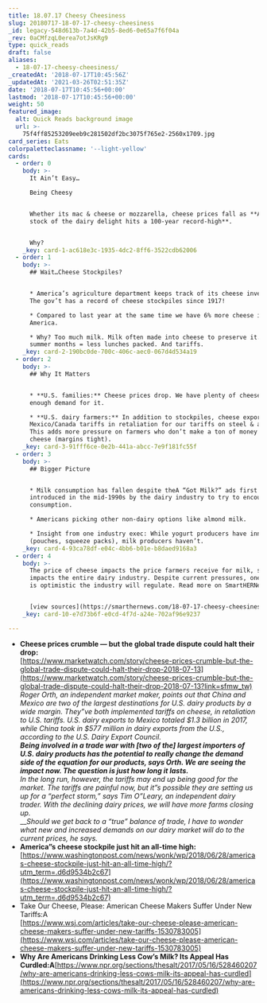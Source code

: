 ```yaml
---
title: 18.07.17 Cheesy Cheesiness
slug: 20180717-18-07-17-cheesy-cheesiness
_id: legacy-548d613b-7a4d-42b5-8ed6-0e65a7f6f04a
_rev: 0aCMfzqL0erea7otJsKRg9
type: quick_reads
draft: false
aliases:
  - 18-07-17-cheesy-cheesiness/
_createdAt: '2018-07-17T10:45:56Z'
_updatedAt: '2021-03-26T02:51:35Z'
date: '2018-07-17T10:45:56+00:00'
lastmod: '2018-07-17T10:45:56+00:00'
weight: 50
featured_image:
  alt: Quick Reads background image
  url: >-
    75f4ff85253209eeb9c281502df2bc3075f765e2-2560x1709.jpg
card_series: Eats
colorpaletteclassname: '--light-yellow'
cards:
  - order: 0
    body: >-
      It Ain’t Easy…  

      Being Cheesy


      Whether its mac & cheese or mozzarella, cheese prices fall as **America’s
      stock of the dairy delight hits a 100-year record-high**.


      Why?
    _key: card-1-ac618e3c-1935-4dc2-8ff6-3522cdb62006
  - order: 1
    body: >-
      ## Wait…Cheese Stockpiles?


      * America’s agriculture department keeps track of its cheese inventory.
      The gov’t has a record of cheese stockpiles since 1917!

      * Compared to last year at the same time we have 6% more cheese in
      America.

      * Why? Too much milk. Milk often made into cheese to preserve it. Also,
      summer months = less lunches packed. And tariffs.
    _key: card-2-190bc0de-700c-406c-aec0-067d4d534a19
  - order: 2
    body: >-
      ## Why It Matters


      * **U.S. families:** Cheese prices drop. We have plenty of cheese, but not
      enough demand for it.

      * **U.S. dairy farmers:** In addition to stockpiles, cheese exports hit by
      Mexico/Canada tariffs in retaliation for our tariffs on steel & aluminum.
      This adds more pressure on farmers who don’t make a ton of money off of
      cheese (margins tight).
    _key: card-3-91fff6ce-0e2b-441a-abcc-7e9f181fc55f
  - order: 3
    body: >-
      ## Bigger Picture


      * Milk consumption has fallen despite theA “Got Milk?” ads first
      introduced in the mid-1990s by the dairy industry to try to encourage
      consumption.

      * Americans picking other non-dairy options like almond milk.

      * Insight from one industry exec: While yogurt producers have innovated
      (pouches, squeeze packs), milk producers haven’t.
    _key: card-4-93ca78df-e04c-4bb6-b01e-b8daed9168a3
  - order: 4
    body: >-
      The price of cheese impacts the price farmers receive for milk, so it
      impacts the entire dairy industry. Despite current pressures, one analyst
      is optimistic the industry will regulate. Read more on SmartHERNews.com


      [view sources](https://smarthernews.com/18-07-17-cheesy-cheesiness/)
    _key: card-10-e7d73b6f-e0cd-4f7d-a24e-702af96e9237

---
```

* **Cheese prices crumble — but the global trade dispute could halt their drop:**  
[https://www.marketwatch.com/story/cheese-prices-crumble-but-the-global-trade-dispute-could-halt-their-drop-2018-07-13](https://www.marketwatch.com/story/cheese-prices-crumble-but-the-global-trade-dispute-could-halt-their-drop-2018-07-13?link=sfmw_tw)  
_Roger Orth, an independent market maker, points out that China and Mexico are two of the largest destinations for U.S. dairy products by a wide margin. They”ve both implemented tariffs on cheese, in retaliation to U.S. tariffs. U.S. dairy exports to Mexico totaled $1.3 billion in 2017, while China took in $577 million in dairy exports from the U.S., according to the U.S. Dairy Export Council._  
**_Being involved in a trade war with [two of the] largest importers of U.S. dairy products has the potential to really change the demand side of the equation for our products, says Orth. We are seeing the impact now. The question is just how long it lasts._**  
_In the long run, however, the tariffs may end up being good for the market. The tariffs are painful now, but it”s possible they are setting us up for a “perfect storm,” says Tim O”Leary, an independent dairy trader. With the declining dairy prices, we will have more farms closing up._  
___Should we get back to a “true” balance of trade, I have to wonder what new and increased demands on our dairy market will do to the current prices, he says._
* **America”s cheese stockpile just hit an all-time high:**  
[https://www.washingtonpost.com/news/wonk/wp/2018/06/28/americas-cheese-stockpile-just-hit-an-all-time-high/?utm_term=.d6d9534b2c67](https://www.washingtonpost.com/news/wonk/wp/2018/06/28/americas-cheese-stockpile-just-hit-an-all-time-high/?utm_term=.d6d9534b2c67)
* Take Our Cheese, Please: American Cheese Makers Suffer Under New Tariffs:A  
[https://www.wsj.com/articles/take-our-cheese-please-american-cheese-makers-suffer-under-new-tariffs-1530783005](https://www.wsj.com/articles/take-our-cheese-please-american-cheese-makers-suffer-under-new-tariffs-1530783005)
* **Why Are Americans Drinking Less Cow’s Milk? Its Appeal Has Curdled:A**[https://www.npr.org/sections/thesalt/2017/05/16/528460207/why-are-americans-drinking-less-cows-milk-its-appeal-has-curdled](https://www.npr.org/sections/thesalt/2017/05/16/528460207/why-are-americans-drinking-less-cows-milk-its-appeal-has-curdled)